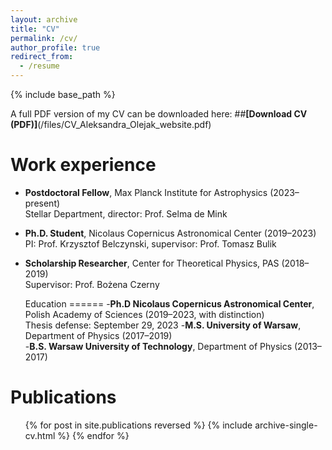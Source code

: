 ```yaml
---
layout: archive
title: "CV"
permalink: /cv/
author_profile: true
redirect_from:
  - /resume
---
```


{% include base_path %}

A full PDF version of my CV can be downloaded here:  ##**[Download CV (PDF)]**(/files/CV_Aleksandra_Olejak_website.pdf)

Work experience
======
- **Postdoctoral Fellow**, Max Planck Institute for Astrophysics (2023–present)  
  Stellar Department, director: Prof. Selma de Mink  
- **Ph.D. Student**, Nicolaus Copernicus Astronomical Center (2019–2023)  
  PI: Prof. Krzysztof Belczynski, supervisor: Prof. Tomasz Bulik  
- **Scholarship Researcher**, Center for Theoretical Physics, PAS (2018–2019)  
  Supervisor: Prof. Bożena Czerny

  Education
======
-**Ph.D Nicolaus Copernicus Astronomical Center**, Polish Academy of Sciences (2019–2023, with distinction)  
  Thesis defense: September 29, 2023 
-**M.S. University of Warsaw**, Department of Physics (2017–2019)  
-**B.S. Warsaw University of Technology**, Department of Physics (2013–2017)


  


Publications
======
  <ul>{% for post in site.publications reversed %}
    {% include archive-single-cv.html %}
  {% endfor %}</ul>
  

